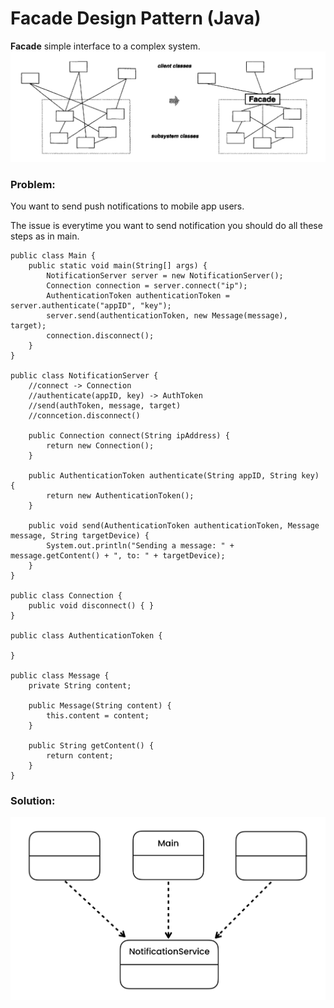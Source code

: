 # Facade Design Pattern (Java)

**Facade** simple interface to a complex system.
![](https://github.com/shamy1st/design-pattern-facade/blob/main/uml.png)
### Problem: 
You want to send push notifications to mobile app users.

The issue is everytime you want to send notification you should do all these steps as in main.

    public class Main {
        public static void main(String[] args) {
            NotificationServer server = new NotificationServer();
            Connection connection = server.connect("ip");
            AuthenticationToken authenticationToken = server.authenticate("appID", "key");
            server.send(authenticationToken, new Message(message), target);
            connection.disconnect();
        }
    }

    public class NotificationServer {
        //connect -> Connection
        //authenticate(appID, key) -> AuthToken
        //send(authToken, message, target)
        //conncetion.disconnect()
        
        public Connection connect(String ipAddress) {
            return new Connection();
        }
        
        public AuthenticationToken authenticate(String appID, String key) {
            return new AuthenticationToken();
        }
        
        public void send(AuthenticationToken authenticationToken, Message message, String targetDevice) {
            System.out.println("Sending a message: " + message.getContent() + ", to: " + targetDevice);
        }
    }

    public class Connection {
        public void disconnect() { }
    }

    public class AuthenticationToken {

    }

    public class Message {
        private String content;

        public Message(String content) {
            this.content = content;
        }

        public String getContent() {
            return content;
        }
    }
### Solution:
![](https://github.com/shamy1st/design-pattern-facade/blob/main/uml-solution.png)
